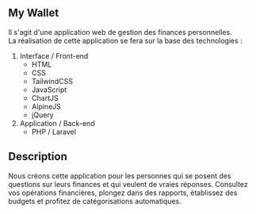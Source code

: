 ## My Wallet
<p>Il s'agit d'une application web de gestion des finances personnelles. <br>
	La réalisation de cette application se fera sur la base des technologies : 
	<ol>
		<li>
			Interface / Front-end 
			<ul>
				<li>HTML</li>
				<li>CSS</li>
				<li>TailwindCSS</li>
				<li>JavaScript</li>
				<li>ChartJS</li>
				<li>AlpineJS</li>
				<li>jQuery</li>
			</ul>
		</li>
		<li>
			Application / Back-end
			<ul>
				<li>PHP / Laravel</li>
			</ul>
		</li>
	</ol>
</p>


## Description 
<p>Nous créons cette application pour les personnes qui se posent des questions sur leurs finances et qui veulent de vraies réponses. Consultez vos opérations financières, plongez dans des rapports, établissez des budgets et profitez de catégorisations automatiques.</p>